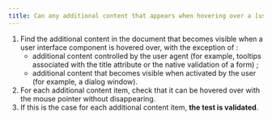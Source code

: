 ```yaml
---
title: Can any additional content that appears when hovering over a [user interface component](#composant-d-interface) be hovered over with the mouse pointer without disappearing (except in special cases)?
---
```


1. Find the additional content in the document that becomes visible when a user interface component is hovered over, with the exception of :
   - additional content controlled by the user agent (for example, tooltips associated with the title attribute or the native validation of a form) ;
   - additional content that becomes visible when activated by the user (for example, a dialog window).
2. For each additional content item, check that it can be hovered over with the mouse pointer without disappearing.
3. If this is the case for each additional content item, **the test is validated**.
